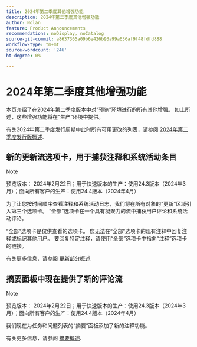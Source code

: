 ```yaml
---
title: 2024年第二季度其他增强功能
description: 2024年第二季度其他增强功能
author: Nolan
feature: Product Announcements
recommendations: noDisplay, noCatalog
source-git-commit: a8637365a09b6e426b93a99a636af9f48fdfd888
workflow-type: tm+mt
source-wordcount: '246'
ht-degree: 0%

---
```


# 2024年第二季度其他增强功能

本页介绍了在2024年第二季度版本中对“预览”环境进行的所有其他增强。 如上所述，这些增强功能将在“生产”环境中提供。

有关2024年第二季度发行周期中此时所有可用更改的列表，请参阅 [2024年第二季度发行版概述](/help/quicksilver/product-announcements/product-releases/24-q2-release-activity/24-q2-release-overview.md).

## 新的更新流选项卡，用于捕获注释和系统活动条目

>[!NOTE]
>
>预览版本： 2024年2月22日；用于快速版本的生产：使用24.3版本（2024年3月）；面向所有客户的生产：使用24.4版本（2024年4月）

为了让您按时间顺序查看注释和系统活动日志，我们将在所有对象的“更新”区域引入第三个选项卡。 “全部”选项卡在一个具有凝聚力的流中捕获用户评论和系统活动评论。

“全部”选项卡是仅供查看的选项卡。 您无法在“全部”选项卡的现有注释中回复注释或标记其他用户。 要回复特定注释，请使用“全部”选项卡中指向“注释”选项卡的链接。

有关更多信息，请参阅 [更新部分概述](/help/quicksilver/workfront-basics/updating-work-items-and-viewing-updates/updates-tab-overview.md).

## 摘要面板中现在提供了新的评论流

>[!NOTE]
>
>预览版本： 2024年2月22日；用于快速版本的生产：使用24.3版本（2024年3月）；面向所有客户的生产：使用24.4版本（2024年4月）

我们现在为任务和问题列表的“摘要”面板添加了新的注释功能。

有关更多信息，请参阅 [摘要概述](/help/quicksilver/workfront-basics/the-new-workfront-experience/summary-overview.md).
